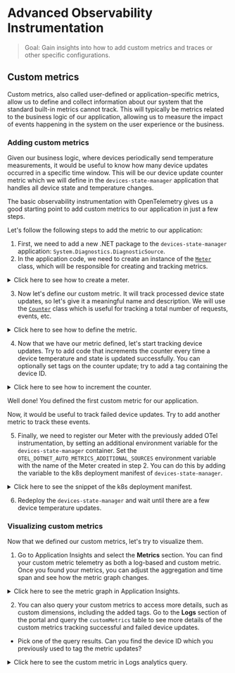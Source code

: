 # Advanced Observability Instrumentation

> Goal: Gain insights into how to add custom metrics and traces or other specific configurations.
<!-- 
1. How to add custom instrumentation
2. How to add custom traces for distributed tracing -->

## Custom metrics

Custom metrics, also called user-defined or application-specific metrics, allow us to define and collect information about our system that the standard built-in metrics cannot track.
This will typically be metrics related to the business logic of our application, allowing us to measure the impact of events happening in the system on the user experience or the business.

### Adding custom metrics

Given our business logic, where devices periodically send temperature measurements, it would be useful to know how many device updates occurred in a specific time window. This will be our device update counter metric which we will define in the `devices-state-manager` application that handles all device state and temperature changes.

The basic observability instrumentation with OpenTelemetry gives us a good starting point to add custom metrics to our application in just a few steps.

Let's follow the following steps to add the metric to our application:

1. First, we need to add a new .NET package to the `devices-state-manager` application: `System.Diagnostics.DiagnosticSource`.
2. In the application code, we need to create an instance of the [`Meter`](https://learn.microsoft.com/en-us/dotnet/api/system.diagnostics.metrics.meter?view=net-8.0) class, which will be responsible for creating and tracking metrics.

<details markdown="1">
<summary>Click here to see how to create a meter.</summary>

```csharp
using System.Diagnostics.Metrics;

namespace DevicesStateManager
{
    class EventHubReceiverService: IHostedService
    {
        // other dependencies
        // ...
        private readonly Meter _meter;

        public EventHubReceiverService(
            string? storageConnectionString,
            string? blobContainerName,
            string? eventHubsConnectionString,
            string? eventHubName,
            string? consumerGroup,
            string? baseUrl,
            ILogger<EventHubReceiverService> logger)
        {
            // Set up other dependencies
            // ...
            _meter = new Meter("DevicesStateManager");
        }
    }
}
```

</details>

3. Now let's define our custom metric. It will track processed device state updates, so let's give it a meaningful name and description. We will use the [`Counter`](https://learn.microsoft.com/en-us/dotnet/api/system.diagnostics.metrics.counter-1?view=net-7.0) class which is useful for tracking a total number of requests, events, etc.

<details markdown="1">
<summary>Click here to see how to define the metric.</summary>

```csharp
    _deviceUpdateCounter = _meter.CreateCounter<int>("device-updates", description: "Number of successful device state updates");
```

</details>

4. Now that we have our metric defined, let's start tracking device updates. Try to add code that increments the counter every time a device temperature and state is updated successfully. You can optionally set tags on the counter update; try to add a tag containing the device ID.

<details markdown="1">
<summary>Click here to see how to increment the counter.</summary>

```csharp
private async Task<HttpResponseMessage?> UpdateDeviceData(DeviceMessage deviceMessage)
{
    // Process the device update
    // ...
    if (response.IsSuccessStatusCode)
    {
        // ...
        _deviceUpdateCounter.Add(1, new KeyValuePair<string, object?>("deviceId", deviceMessage.deviceId));
    }
    else
    {
        _logger.LogWarning($"Request failed with status code {response.StatusCode}");
    }
    // ...
}
```

</details>

Well done! You defined the first custom metric for our application.

Now, it would be useful to track failed device updates. Try to add another metric to track these events.

5. Finally, we need to register our Meter with the previously added OTel instrumentation, by setting an additional environment variable for the `devices-state-manager` container.
Set the `OTEL_DOTNET_AUTO_METRICS_ADDITIONAL_SOURCES` environment variable with the name of the Meter created in step 2. You can do this by adding the variable to the k8s deployment manifest of `devices-state-manager`.

<details markdown="1">
<summary>Click here to see the snippet of the k8s deployment manifest.</summary>

```yaml
- name: OTEL_DOTNET_AUTO_METRICS_ADDITIONAL_SOURCES
  value: "<meter-name>"
```

</details>

6. Redeploy the `devices-state-manager` and wait until there are a few device temperature updates.

### Visualizing custom metrics

Now that we defined our custom metrics, let's try to visualize them.

1. Go to Application Insights and select the **Metrics** section. You can find your custom metric telemetry as both a log-based and custom metric. Once you found your metrics, you can adjust the aggregation and time span and see how the metric graph changes.

<details markdown="1">
<summary>Click here to see the metric graph in Application Insights.</summary>

![Device updates](./images/custom-metrics1.png)

</details>

2. You can also query your custom metrics to access more details, such as custom dimensions, including the added tags. Go to the **Logs** section of the portal and query the `customMetrics` table to see more details of the custom metrics tracking successful and failed device updates.

* Pick one of the query results. Can you find the device ID which you previously used to tag the metric updates?

<details markdown="1">
<summary>Click here to see the custom metric in Logs analytics query.</summary>

![Device updates](./images/custom-metrics2.png)

</details>

